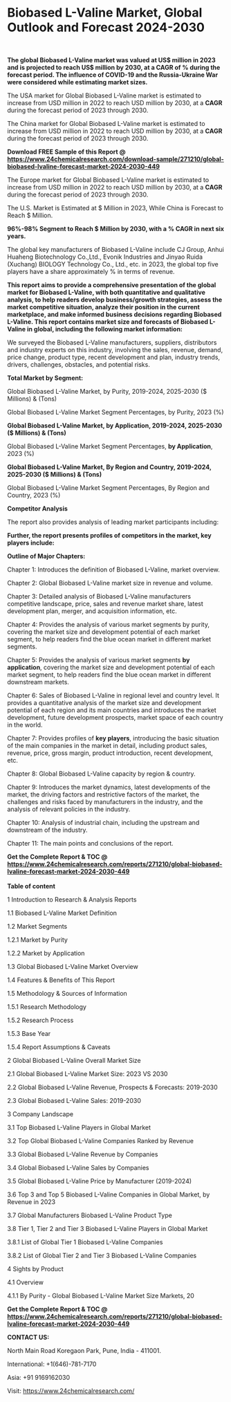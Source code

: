<h1>Biobased L-Valine Market, Global Outlook and Forecast 2024-2030</h1><br/><p><strong>The global Biobased L-Valine market was valued at US$ million in 2023 and is projected to reach US$ million by 2030, at a <strong>CAGR</strong> of % during the forecast period. The influence of COVID-19 and the Russia-Ukraine War were considered while estimating market sizes.</strong></p><p>The USA market for Global Biobased L-Valine market is estimated to increase from USD million in 2022 to reach USD million by 2030, at a <strong>CAGR</strong> during the forecast period of 2023 through 2030.</p><p>The China market for Global Biobased L-Valine market is estimated to increase from USD million in 2022 to reach USD million by 2030, at a <strong>CAGR</strong> during the forecast period of 2023 through 2030.</p><div><b>Download FREE Sample of this Report @ <a href="https://www.24chemicalresearch.com/download-sample/271210/global-biobased-lvaline-forecast-market-2024-2030-449">https://www.24chemicalresearch.com/download-sample/271210/global-biobased-lvaline-forecast-market-2024-2030-449</a></b></div><p>The Europe market for Global Biobased L-Valine market is estimated to increase from USD million in 2022 to reach USD million by 2030, at a <strong>CAGR</strong> during the forecast period of 2023 through 2030.</p><p>The U.S. Market is Estimated at $ Million in 2023, While China is Forecast to Reach $ Million.</p><p><strong>96%-98% Segment to Reach $ Million by 2030, with a % <strong>CAGR</strong> in next six years.</strong></p><p>
 
 The global key manufacturers of Biobased L-Valine include CJ Group, Anhui Huaheng Biotechnology Co.,Ltd., Evonik Industries and Jinyao Ruida (Xuchang) BIOLOGY Technology Co., Ltd., etc. in 2023, the global top five players have a share approximately % in terms of revenue.</p><p><strong>This report aims to provide a comprehensive presentation of the global market for Biobased L-Valine, with both quantitative and qualitative analysis, to help readers develop business/growth strategies, assess the market competitive situation, analyze their position in the current marketplace, and make informed business decisions regarding Biobased L-Valine. This report contains market size and forecasts of Biobased L-Valine in global, including the following market information:</strong></p><p>We surveyed the Biobased L-Valine manufacturers, suppliers, distributors and industry experts on this industry, involving the sales, revenue, demand, price change, product type, recent development and plan, industry trends, drivers, challenges, obstacles, and potential risks.</p><p><strong>Total Market by Segment:</strong></p><p>Global Biobased L-Valine Market, by Purity, 2019-2024, 2025-2030 ($ Millions) & (Tons)</p><p>Global Biobased L-Valine Market Segment Percentages, by Purity, 2023 (%)</p><p><strong>Global Biobased L-Valine Market, <strong>by Application</strong>, 2019-2024, 2025-2030 ($ Millions) & (Tons)</strong></p><p>Global Biobased L-Valine Market Segment Percentages, <strong>by Application</strong>, 2023 (%)</p><p><strong>Global Biobased L-Valine Market, By Region and Country, 2019-2024, 2025-2030 ($ Millions) & (Tons)</strong></p><p>Global Biobased L-Valine Market Segment Percentages, By Region and Country, 2023 (%)</p><p><strong>Competitor Analysis</strong></p><p>The report also provides analysis of leading market participants including:</p><p><strong>Further, the report presents profiles of competitors in the market, <strong>key players</strong> include:</strong></p><p><strong>Outline of Major Chapters:</strong></p><p>Chapter 1: Introduces the definition of Biobased L-Valine, market overview.</p><p>Chapter 2: Global Biobased L-Valine market size in revenue and volume.</p><p>Chapter 3: Detailed analysis of Biobased L-Valine manufacturers competitive landscape, price, sales and revenue market share, latest development plan, merger, and acquisition information, etc.</p><p>Chapter 4: Provides the analysis of various market segments by purity, covering the market size and development potential of each market segment, to help readers find the blue ocean market in different market segments.</p><p>Chapter 5: Provides the analysis of various market segments <strong>by application</strong>, covering the market size and development potential of each market segment, to help readers find the blue ocean market in different downstream markets.</p><p>Chapter 6: Sales of Biobased L-Valine in regional level and country level. It provides a quantitative analysis of the market size and development potential of each region and its main countries and introduces the market development, future development prospects, market space of each country in the world.</p><p>Chapter 7: Provides profiles of <strong>key players</strong>, introducing the basic situation of the main companies in the market in detail, including product sales, revenue, price, gross margin, product introduction, recent development, etc.</p><p>Chapter 8: Global Biobased L-Valine capacity by region & country.</p><p>Chapter 9: Introduces the market dynamics, latest developments of the market, the driving factors and restrictive factors of the market, the challenges and risks faced by manufacturers in the industry, and the analysis of relevant policies in the industry.</p><p>Chapter 10: Analysis of industrial chain, including the upstream and downstream of the industry.</p><p>Chapter 11: The main points and conclusions of the report.</p><div><b>Get the Complete Report & TOC @ <a href="https://www.24chemicalresearch.com/reports/271210/global-biobased-lvaline-forecast-market-2024-2030-449">https://www.24chemicalresearch.com/reports/271210/global-biobased-lvaline-forecast-market-2024-2030-449</a></b></div><br><b>Table of content</b><p>1 Introduction to Research & Analysis Reports<br />
 
  1.1 Biobased L-Valine Market Definition<br />
 
  1.2 Market Segments<br />
 
  1.2.1 Market by Purity<br />
 
  1.2.2 Market by Application<br />
 
  1.3 Global Biobased L-Valine Market Overview<br />
 
  1.4 Features & Benefits of This Report<br />
 
  1.5 Methodology & Sources of Information<br />
 
  1.5.1 Research Methodology<br />
 
  1.5.2 Research Process<br />
 
  1.5.3 Base Year<br />
 
  1.5.4 Report Assumptions & Caveats<br />
 
 2 Global Biobased L-Valine Overall Market Size<br />
 
  2.1 Global Biobased L-Valine Market Size: 2023 VS 2030<br />
 
  2.2 Global Biobased L-Valine Revenue, Prospects & Forecasts: 2019-2030<br />
 
  2.3 Global Biobased L-Valine Sales: 2019-2030<br />
 
 3 Company Landscape<br />
 
  3.1 Top Biobased L-Valine Players in Global Market<br />
 
  3.2 Top Global Biobased L-Valine Companies Ranked by Revenue<br />
 
  3.3 Global Biobased L-Valine Revenue by Companies<br />
 
  3.4 Global Biobased L-Valine Sales by Companies<br />
 
  3.5 Global Biobased L-Valine Price by Manufacturer (2019-2024)<br />
 
  3.6 Top 3 and Top 5 Biobased L-Valine Companies in Global Market, by Revenue in 2023<br />
 
  3.7 Global Manufacturers Biobased L-Valine Product Type<br />
 
  3.8 Tier 1, Tier 2 and Tier 3 Biobased L-Valine Players in Global Market<br />
 
  3.8.1 List of Global Tier 1 Biobased L-Valine Companies<br />
 
  3.8.2 List of Global Tier 2 and Tier 3 Biobased L-Valine Companies<br />
 
 4 Sights by Product<br />
 
  4.1 Overview<br />
 
  4.1.1 By Purity - Global Biobased L-Valine Market Size Markets, 20<br><div><b>Get the Complete Report & TOC @ <a href="https://www.24chemicalresearch.com/reports/271210/global-biobased-lvaline-forecast-market-2024-2030-449">https://www.24chemicalresearch.com/reports/271210/global-biobased-lvaline-forecast-market-2024-2030-449</a></b></div></p>
 
 <b>CONTACT US:</b><br>
 
 North Main Road Koregaon Park, Pune, India - 411001.<br/>
 
 International: +1(646)-781-7170<br/>
 
 Asia: +91 9169162030<br/>
 
 Visit: <a href="https://www.24chemicalresearch.com/">https://www.24chemicalresearch.com/</a>
 
 <br>